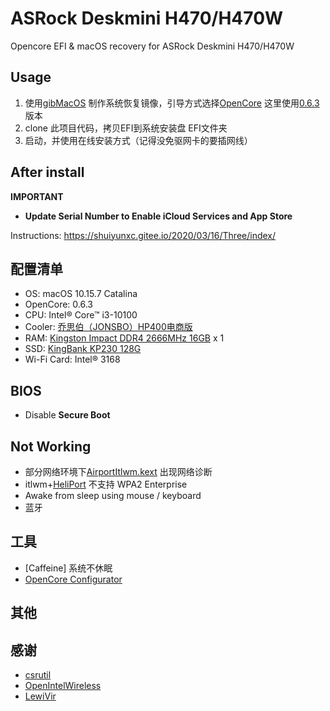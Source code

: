 # ASRock Deskmini H470/H470W

Opencore EFI &amp; macOS recovery for ASRock Deskmini H470/H470W

## Usage

1. 使用[gibMacOS](https://github.com/corpnewt/gibMacOS) 制作系统恢复镜像，引导方式选择[OpenCore](https://dortania.github.io/OpenCore-Install-Guide/) 这里使用[0.6.3](https://github.com/acidanthera/OpenCorePkg/releases/tag/0.6.3) 版本
1. clone 此项目代码，拷贝EFI到系统安装盘 EFI文件夹
1. 启动，并使用在线安装方式（记得没免驱网卡的要插网线）

## After install

**IMPORTANT**

- **Update Serial Number to Enable iCloud Services and App Store**

Instructions: https://shuiyunxc.gitee.io/2020/03/16/Three/index/

## 配置清单

- OS: macOS 10.15.7 Catalina
- OpenCore: 0.6.3
- CPU: Intel® Core™ i3-10100
- Cooler: [乔思伯（JONSBO）HP400电商版](https://market.m.taobao.com/app/idleFish-F2e/widle-taobao-rax/page-detail?id=635049968042)
- RAM: [Kingston Impact DDR4 2666MHz 16GB](https://item.jd.com/67046879906.html#crumb-wrap) x 1
- SSD: [KingBank KP230 128G](https://item.jd.com/100006331038.html#crumb-wrap)
- Wi-Fi Card: Intel® 3168

## BIOS

- Disable **Secure Boot**

## Not Working

- 部分网络环境下[AirportItlwm.kext](https://openintelwireless.github.io/itlwm/) 出现网络诊断
- itlwm+[HeliPort](https://github.com/OpenIntelWireless/HeliPort) 不支持 WPA2 Enterprise
- Awake from sleep using mouse / keyboard
- 蓝牙

## 工具

- [Caffeine] 系统不休眠
- [OpenCore Configurator](http://www.macoshome.com/hackintosh/htools/2100.html)


## 其他

## 感谢

- [csrutil](https://github.com/csrutil)
- [OpenIntelWireless](https://github.com/OpenIntelWireless)
- [LewiVir](https://github.com/LewiVir/)
